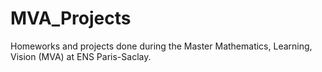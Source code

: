 # MVA_Projects
 Homeworks and projects done during the Master Mathematics, Learning, Vision (MVA) at ENS Paris-Saclay.
